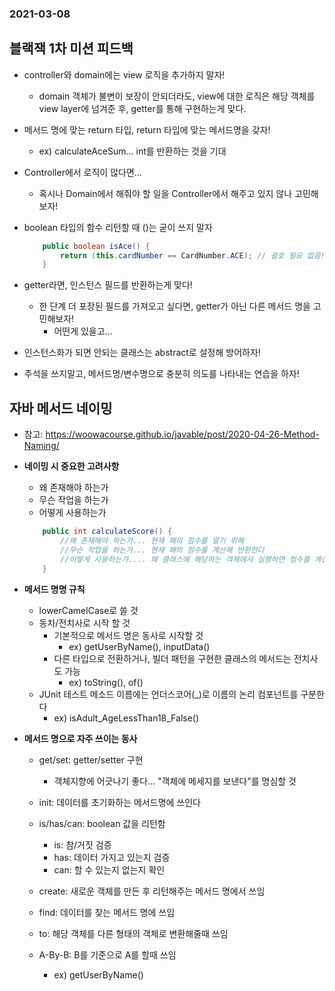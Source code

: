 ### 2021-03-08

## 블랙잭 1차 미션 피드백
- controller와 domain에는 view 로직을 추가하지 말자!
    - domain 객체가 불변이 보장이 안되더라도, view에 대한 로직은 해당 객체를 view layer에 넘겨준 후, getter를 통해 구현하는게 맞다.

- 메서드 명에 맞는 return 타입, return 타입에 맞는 메서드명을 갖자!
    - ex) calculateAceSum... int를 반환하는 것을 기대

- Controller에서 로직이 많다면...
    - 혹시나 Domain에서 해줘야 할 일을 Controller에서 해주고 있지 않나 고민해보자!

- boolean 타입의 함수 리턴할 때 ()는 굳이 쓰지 말자
    ``` Java
        public boolean isAce() {
            return (this.cardNumber == CardNumber.ACE); // 괄호 필요 없음!
        }
    ```
  
- getter라면, 인스턴스 필드를 반환하는게 맞다!
    - 한 단계 더 포장된 필드를 가져오고 싶다면, getter가 아닌 다른 메서드 명을 고민해보자!
        - 어떤게 있을고...

- 인스턴스화가 되면 안되는 클래스는 abstract로 설정해 방어하자!

- 주석을 쓰지말고, 메서드명/변수명으로 충분히 의도를 나타내는 연습을 하자!

## 자바 메서드 네이밍
- 참고: https://woowacourse.github.io/javable/post/2020-04-26-Method-Naming/

- __네이밍 시 중요한 고려사항__
    - 왜 존재해야 하는가
    - 무슨 작업을 하는가
    - 어떻게 사용하는가
    ``` Java
        public int calculateScore() {
            //왜 존재해야 하는가... 현재 패의 점수를 알기 위해
            //무슨 작업을 하는가... 현재 패의 점수를 계산해 반환한다
            //어떻게 사용하는가.... 패 클래스에 해당하는 객체에서 실행하면 점수를 계산
        }
    ```

- __메서드 명명 규칙__
    - lowerCamelCase로 쓸 것
    - 동차/전치사로 시작 할 것
        - 기본적으로 메서드 명은 동사로 시작할 것
            - ex) getUserByName(), inputData()
        - 다른 타입으로 전환하거나, 빌더 패턴을 구현한 클래스의 메서드는 전치사도 가능
            - ex) toString(), of()
    - JUnit 테스트 메소드 이름에는 언더스코어(_)로 이름의 논리 컴포넌트를 구분한다
        - ex) isAdult_AgeLessThan18_False()

- __메서드 명으로 자주 쓰이는 동사__
    - get/set: getter/setter 구현
        - 객체지향에 어긋나기 좋다... "객체에 메세지를 보낸다"를 명심할 것
    
    - init: 데이터를 초기화하는 메서드명에 쓰인다
    
    - is/has/can: boolean 값을 리턴함
        - is: 참/거짓 검증
        - has: 데이터 가지고 있는지 검증
        - can: 할 수 있는지 없는지 확인
    
    - create: 새로운 객체를 만든 후 리턴해주는 메서드 명에서 쓰임    
    
    - find: 데이터를 찾는 메서드 명에 쓰임
    
    - to: 해당 객체를 다른 형태의 객체로 변환해줄때 쓰임
    
    - A-By-B: B를 기준으로 A를 할때 쓰임
        - ex) getUserByName()